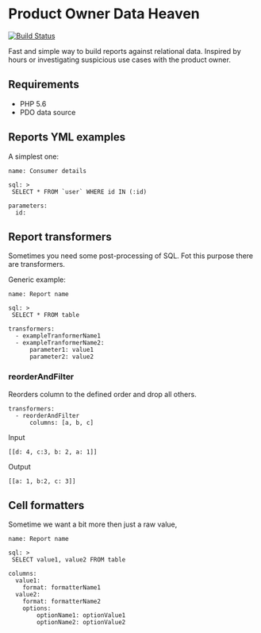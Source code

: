 # Product Owner Data Heaven

[![Build Status](https://travis-ci.org/caseycs/po-data-heaven.svg?branch=master)](https://travis-ci.org/caseycs/po-data-heaven)

Fast and simple way to build reports against relational data. Inspired by hours or investigating
suspicious use cases with the product owner.

## Requirements

* PHP 5.6
* PDO data source

## Reports YML examples

A simplest one:

```
name: Consumer details

sql: >
 SELECT * FROM `user` WHERE id IN (:id)

parameters:
  id:
```

## Report transformers

Sometimes you need some post-processing of SQL. Fot this purpose there are transformers.

Generic example:

```
name: Report name

sql: >
 SELECT * FROM table

transformers:
  - exampleTranformerName1
  - exampleTranformerName2:
      parameter1: value1
      parameter2: value2
```

### reorderAndFilter

Reorders column to the defined order and drop all others.

```
transformers:
  - reorderAndFilter
      columns: [a, b, c]
```

Input

```
[[d: 4, c:3, b: 2, a: 1]]
```

Output

```
[[a: 1, b:2, c: 3]]
```

## Cell formatters

Sometime we want a bit more then just a raw value, 

```
name: Report name

sql: >
 SELECT value1, value2 FROM table

columns:
  value1:
    format: formatterName1
  value2:
    format: formatterName2
    options:
        optionName1: optionValue1
        optionName2: optionValue2
```

